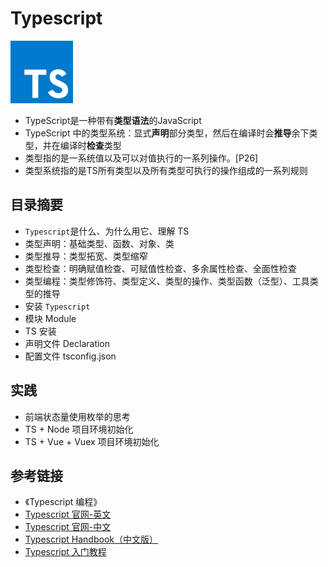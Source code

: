 # Typescript

<img src="../../image/typescript.svg" style="width:100px;height:100px" />

- TypeScript是一种带有**类型语法**的JavaScript
- TypeScript 中的类型系统：显式**声明**部分类型，然后在编译时会**推导**余下类型，并在编译时**检查**类型
- 类型指的是一系统值以及可以对值执行的一系列操作。[P26]
- 类型系统指的是TS所有类型以及所有类型可执行的操作组成的一系列规则

## 目录摘要
-   `Typescript`是什么、为什么用它、理解 TS
-   类型声明：基础类型、函数、对象、类
-   类型推导：类型拓宽、类型缩窄
-   类型检查：明确赋值检查、可赋值性检查、多余属性检查、全面性检查
-   类型编程：类型修饰符、类型定义、类型的操作、类型函数（泛型）、工具类型的推导
-   安装 `Typescript`
-   模块 Module
-   TS 安装
-   声明文件 Declaration
-   配置文件 tsconfig.json

## 实践
-   前端状态量使用枚举的思考
-   TS + Node 项目环境初始化
-   TS + Vue + Vuex 项目环境初始化

## 参考链接
- 《Typescript 编程》
- [Typescript 官网-英文](http://www.typescriptlang.org/)
- [Typescript 官网-中文](https://www.tslang.cn/index.html)
- [Typescript Handbook（中文版）](https://zhongsp.gitbooks.io/typescript-handbook/content/index.html)
- [Typescript 入门教程](https://ts.xcatliu.com/)
